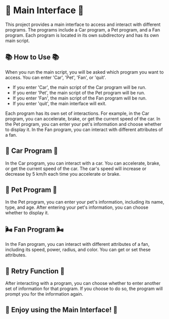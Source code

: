 # 🚀 Main Interface 🚀

This project provides a main interface to access and interact with different programs. The programs include a Car program, a Pet program, and a Fan program. Each program is located in its own subdirectory and has its own main script.

## 📚 How to Use 📚

When you run the main script, you will be asked which program you want to access. You can enter 'Car', 'Pet', 'Fan', or 'quit'.

- If you enter 'Car', the main script of the Car program will be run.
- If you enter 'Pet', the main script of the Pet program will be run.
- If you enter 'Fan', the main script of the Fan program will be run.
- If you enter 'quit', the main interface will exit.

Each program has its own set of interactions. For example, in the Car program, you can accelerate, brake, or get the current speed of the car. In the Pet program, you can enter your pet's information and choose whether to display it. In the Fan program, you can interact with different attributes of a fan.

## 🚗 Car Program 🚗

In the Car program, you can interact with a car. You can accelerate, brake, or get the current speed of the car. The car's speed will increase or decrease by 5 km/h each time you accelerate or brake.

## 🐾 Pet Program 🐾

In the Pet program, you can enter your pet's information, including its name, type, and age. After entering your pet's information, you can choose whether to display it.

## 🌬️ Fan Program 🌬️

In the Fan program, you can interact with different attributes of a fan, including its speed, power, radius, and color. You can get or set these attributes.

## 🔄 Retry Function 🔄

After interacting with a program, you can choose whether to enter another set of information for that program. If you choose to do so, the program will prompt you for the information again.

## 🎉 Enjoy using the Main Interface! 🎉
